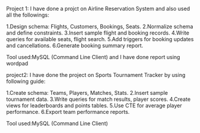 Project 1:
I have done a projct on Airline Reservation System and also used all the followings:

1.Design schema: Flights, Customers, Bookings, Seats.
2.Normalize schema and define constraints.
3.Insert sample flight and booking records.
4.Write queries for available seats, flight search.
5.Add triggers for booking updates and cancellations.
6.Generate booking summary report.


Tool used:MySQL (Command Line Client)
and I have done report using wordpad



project2:
I have done the project on Sports Tournament Tracker by using following guide:

1.Create schema: Teams, Players, Matches, Stats.
2.Insert sample tournament data.
3.Write queries for match results, player scores.
4.Create views for leaderboards and points tables.
5.Use CTE for average player performance.
6.Export team performance reports.

Tool used:MySQL (Command Line Client)
